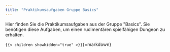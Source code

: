 ```yaml
---
title: "Praktikumsaufgaben Gruppe Basics"
---
```



Hier finden Sie die Praktikumsaufgaben aus der Gruppe "Basics". Sie benötigen diese Aufgaben,
um einen rudimentären spielfähigen Dungeon zu erhalten.


`{{< children showhidden="true" >}}`{=markdown}
